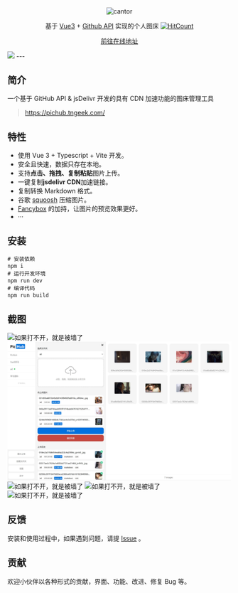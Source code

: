 <div align="center">
<img src="https://cdn.jsdelivr.net/gh/lewkamtao/PicHub-Cloud@master/PicHub/logo.png" width="200" alt="cantor" align=center />

基于 [Vue3](https://vuejs.org/) + [Github API](https://docs.github.com/cn/rest/reference/repos#contents) 实现的个人图床
[![HitCount](https://hits.dwyl.com/lewkamtao/PicHub.svg?style=flat-square)](http://hits.dwyl.com/lewkamtao/PicHub)

[前往在线地址](https://pichub.tngeek.com/)
</div>
<img src="https://cdn.jsdelivr.net/gh/lewkamtao/PicHub-Cloud@master/PicHub/posi.webp"  />   
---

## 简介

一个基于 GitHub API & jsDelivr 开发的具有 CDN 加速功能的图床管理工具
> https://pichub.tngeek.com/

## 特性

- 使用 Vue 3 + Typescript + Vite 开发。
- 安全且快速，数据只存在本地。
- 支持**点击、拖拽、复制粘贴**图片上传。
- 一键复制**jsdelivr CDN**加速链接。
- 复制转换 Markdown 格式。
- 谷歌 [squoosh](https://squoosh.app/) 压缩图片。
- [Fancybox](https://fancyapps.com/) 的加持，让图片的预览效果更好。
- ···

## 安装

```
# 安装依赖
npm i
# 运行开发环境
npm run dev
# 编译代码
npm run build
```

## 截图
![如果打不开，就是被墙了](https://cdn.jsdelivr.net/gh/lewkamtao/PicHub-Cloud@master/PicHub/微信图片_20220330111032_jnf4ou_.jpg)
![如果打不开，就是被墙了](https://raw.githubusercontent.com/lewkamtao/PicHub-Cloud/master/PicHub/%E5%BE%AE%E4%BF%A1%E5%9B%BE%E7%89%87_202203301110324_6e6ahv_.jpg)
![如果打不开，就是被墙了](https://cdn.jsdelivr.net/gh/lewkamtao/PicHub-Cloud@master/PicHub/微信图片_202203301110323_dhnlh2_.jpg)
![如果打不开，就是被墙了](https://cdn.jsdelivr.net/gh/lewkamtao/PicHub-Cloud@master/PicHub/微信图片_202203301110324_6e6ahv_.jpg)
![如果打不开，就是被墙了](https://cdn.jsdelivr.net/gh/lewkamtao/PicHub-Cloud@master/PicHub/微信图片_20220330111045_yj3dhp_.jpg)

## 反馈

安装和使用过程中，如果遇到问题，请提 [Issue](https://github.com/lewkamtao/geek-blog/issues) 。

## 贡献

欢迎小伙伴以各种形式的贡献，界面、功能、改进、修复 Bug 等。
